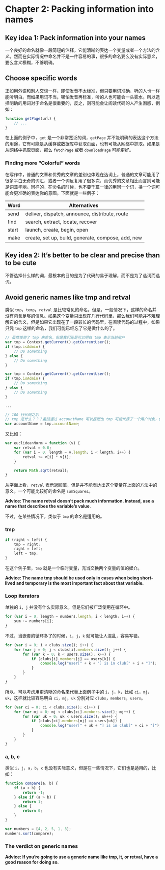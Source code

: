 # Chapter 2: Packing information into names
## Key idea 1: Pack information into your names
一个良好的命名就像一段简短的注释，它能清晰的表达一个变量或者一个方法的含义。然而在实际情况中命名并不是一件容易的事，很多的命名要么没有实际意义，要么含义模糊，不够明确。
## Choose specific words
正如用外语和别人交谈一样，即使发音不太标准，但只要用词准确，听的人也一样能听明白。而如果用词不当，哪怕发音再标准，听的人也可能会一头雾水。所以选择明确的用词对于命名是很重要的，反之，则可能会让阅读代码的人产生困惑，例如：
```js
function getPage(url) {
    // ...
}
```
在上面的例子中，`get` 是一个非常宽泛的词，`getPage` 并不能明确的表达这个方法的用途，它有可能是从缓存或数据库中获取页面，也有可能从网络中抓取。如果是从网络中抓取页面，那么 `fetchPage` 或者 `downloadPage` 可能更好。
### Finding more “Colorful” words
在写作中，普通的文章和优秀的文章的差别也体现在选词上，普通的文章可能用了很多平白无奇的词汇，或者一个词反复用了很多次，而优秀的文章相比而言则可能是词藻华丽。同样的，在命名的时候，也不要千篇一律的用同一个词，换一个词可能会更准确的表达你的意图。下面就是一些例子：

| Word | Alternatives |
| ---- | ------------ |
| send | deliver, dispatch, announce, distribute, route |
| find | search, extract, locate, recover |
| start | launch, create, begin, open |
| make | create, set up, build, generate, compose, add, new |
## Key idea 2: It’s better to be clear and precise than to be cute
不管选择什么样的词，最根本的目的是为了代码的易于理解，而不是为了选词而选词。
## Avoid generic names like tmp and retval
类似 `tmp`，`temp`，`retval` 是比较常见的命名，但是，一般情况下，这样的命名并没有包含足够的信息。如果这个变量只出现在几行代码里，那么我们可能并不难理解它的含义，但是如果它出现在了一段较长的代码里，在阅读代码的过程中，如果只凭 `tmp` 这样的命名，我们可能已经忘了它是做什么的了。
```js
// 虽然使用了 tmp 来命名，但是我们还是可以明白 tmp 表示当前用户
var tmp = Context.getCurrent().getCurrentUser();
if (tmp.isAdmin) {
    // Do something
} else {
    // Do something
}
```
```js
var tmp = Context.getCurrent().getCurrentUser();
if (tmp.isAdmin) {
    // Do something
} else {
    // Do something
}

...

// 100 行代码之后
// tmp 是什么？？？虽然通过 accountName 可以推断出 tmp 可能代表了一个用户对象，但是比起良好的命名，这显然太麻烦了
var accountName = tmp.accountName;
```
又比如：
```js
var euclideanNorm = function (v) {
    var retval = 0.0;
    for (var i = 0, length = v.length; i < length; i++) {
        retval += v[i] * v[i];
    }

    return Math.sqrt(retval);
}
```
从字面上看，`retval` 表示返回值，但是并不能表达出这个变量在上面的方法中的意义。一个可能比较好的命名是 `sumSquares`。

**Advice: The name retval doesn’t pack much information. Instead, use a name that describes the variable’s value.**

不过，在某些情况下，类似于 `tmp` 的命名是适用的。
### tmp
```js
if (right < left) {
    tmp = right;
    right = left;
    left = tmp;
}
```
在这个例子里，`tmp` 就是一个临时变量，充当交换两个变量的值的媒介。

**Advice: The name tmp should be used only in cases when being short-lived and temporary is the most important fact about that variable.**
### Loop iterators
单独的 `i`，`j` 并没有什么实际意义，但是它们被广泛使用在循环中。
```js
for (var i = 0, length = numbers.length; i < length; i++) {
    sum += numbers[i];
}
```
不过，当嵌套的循环多了的时候，`i`，`j`，`k` 就可能让人混乱，容易写错。
```js
for (var i = 0; i < clubs.size(); i++) {
    for (var j = 0; j < clubs[i].members.size(); j++) {
        for (var k = 0; k < users.size(); k++) {
            if (clubs[i].members[j] == users[k]) {
                console.log("user[" + k + "] is in club[" + i + "]");
            }
        }
    }
}
```
所以，可以考虑用更清晰的命名来代替上面例子中的 `i`，`j`，`k`，比如 `ci`，`mj`，`uk`，这样就比较容易明白 `ci`，`mj`，`uk` 分别对应 `clubs`，`members`，`users`。  
```js
for (var ci = 0; ci < clubs.size(); ci++) {
    for (var mj = 0; mj < clubs[ci].members.size(); mj++) {
        for (var uk = 0; uk < users.size(); uk++) {
            if (clubs[ci].members[mj] == users[uk]) {
                console.log("user[" + uk + "] is in club[" + ci + "]");
            }
        }
    }
}
```
### a, b, c
类似 `i`，`j`，`a`，`b`，`c` 也没有实际意义，但是在一些情况下，它们也是适用的，比如：
```js
function compare(a, b) {
    if (a < b) {
        return -1;
    } else if (a > b) {
        return 1;
    } else {
        return 0;
    }
}

var numbers = [4, 2, 5, 1, 3];
numbers.sort(compare);
```
### The verdict on generic names
**Advice: If you’re going to use a generic name like tmp, it, or retval, have a good reason for doing so.**
